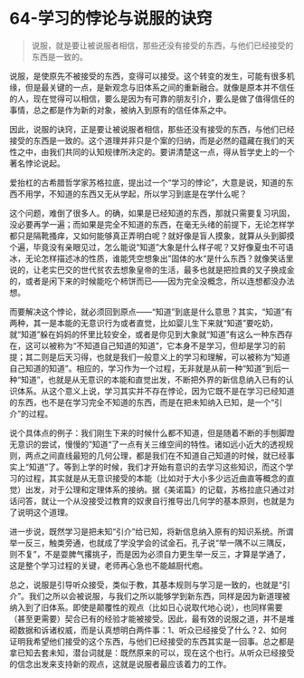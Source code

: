 # 64-学习的悖论与说服的诀窍

> 说服，就是要让被说服者相信，那些还没有接受的东西，与他们已经接受的东西是一致的。

说服，是使原先不被接受的东西，变得可以接受。这个转变的发生，可能有很多机缘，但是最关键的一点，是新观念与旧体系之间的重新融合。就像是原本并不信任的人，现在觉得可以相信，要么是因为有可靠的朋友引介，要么是做了值得信任的事情，总之都是作为新的对象，被纳入到原有的信任体系之中。

因此，说服的诀窍，正是要让被说服者相信，那些还没有接受的东西，与他们已经接受的东西是一致的。这个道理并非只是个案的归纳，而是必然的蕴藏在我们的天性之中，由我们共同的认知规律所决定的。要讲清楚这一点，得从哲学史上的一个著名悖论说起。

爱抬杠的古希腊哲学家苏格拉底，提出过一个“学习的悖论”，大意是说，知道的东西不用学，不知道的东西又无从学起，所以学习到底是在学什么呢？

这个问题，难倒了很多人。的确，如果是已经知道的东西，那就只需要复习巩固，没必要再学一遍；而如果是完全不知道的东西，在毫无头绪的前提下，无论怎样学都只是隔靴搔痒，又如何能够真正弄明白呢？就好像是盲人摸象，就算从头到脚摸个遍，毕竟没有亲眼见过，怎么能说“知道”大象是什么样子呢？又好像夏虫不可语冰，无论怎样描述冰的性质，谁能凭空想象出”固体的水“是什么东西？就像笑话里说的，让老实巴交的世代贫农去想象皇帝的生活，最多也就是把捡粪的叉子换成金的，或者是闲下来的时候能吃个柿饼而已——因为完全没概念，所以连想都没办法想。

而要解决这个悖论，就必须回到原点——“知道”到底是什么意思？其实，“知道”有两种，其一是本能的无意识行为或者直觉，比如婴儿生下来就“知道”要吃奶，就“知道”躲在妈妈的怀里比较安全，或者是你见到大象就“知道”有这么一种东西存在，这可以被称为“不知道自己知道的知道”，它本身不是学习，但却是学习的前提；其二则是后天习得，也就是我们一般意义上的学习和理解，可以被称为“知道自己知道的知道”。相应的，学习作为一个过程，无非就是从前一种“知道”到后一种“知道”，也就是从无意识的本能和直觉出发，不断把外界的新信息纳入已有的认识体系。从这个意义上说，学习其实并不存在悖论，因为它既不是在学习已经知道的东西，也不是在学习完全不知道的东西，而是在把未知纳入已知，是一个“引介”的过程。

说个具体点的例子：我们刚生下来的时候什么都不知道，但是随着不断的手刨脚蹬无意识的尝试，慢慢的”知道“了一点有关三维空间的特性。诸如远小近大的透视规则，两点之间直线最短的几何公理，都是我们在不知道自己知道的时候，就已经事实上“知道”了。等到上学的时候，我们才开始有意识的去学习这些知识，而这个学习的过程，其实就是从无意识接受的本能（比如对于大小多少远近曲直等概念的直觉）出发，对于公理和定理体系的接纳。据《美诺篇》的记载，苏格拉底只通过对话问答，就让一个从没接受过教育的奴隶自行推导出几何学的基本原则，也就是为了说明这个道理。

进一步说，既然学习是把未知“引介”给已知，将新信息纳入原有的知识系统。所谓举一反三，触类旁通，也就成了学没学会的试金石。孔子说“举一隅不以三隅反，则不复”，不是耍脾气撂挑子，而是因为必须自力更生举一反三，才算是学通了，这是整个学习过程的关键，老师再心急也不能越厨代庖。

总之，说服是引导听众接受，类似于教，其基本规则与学习是一致的，也就是“引介”。我们之所以会被说服，与我们之所以能够学到新东西，同样是因为新道理被纳入到了旧体系。即使是颠覆性的观点（比如日心说取代地心说），也同样需要（甚至更需要）契合已有的经验才能被接受。因此，最有效的说服之道，并不是堆砌数据和诉诸权威，而是认真想明白两件事：1、听众已经接受了什么？2、如何证明我希望他们接受的这个东西，与他们已经接受的东西其实是一回事。总之都是拿已知去套未知，潜台词就是：既然原来的可以，现在这个也行。从听众已经接受的信念出发来支持新的观点，这就是说服者最应该着力的工作。